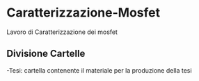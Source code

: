 # Caratterizzazione-Mosfet
Lavoro di Caratterizzazione dei mosfet
## Divisione Cartelle
-Tesi: cartella contenente il materiale per la produzione della tesi